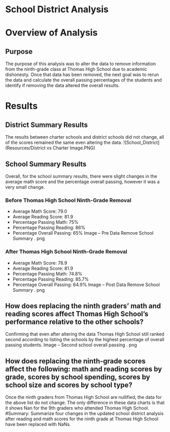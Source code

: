# School District Analysis
# Overview of Analysis
## Purpose
The purpose of this analysis was to alter the data to remove information from the ninth-grade class at Thomas High School due to academic dishonesty. Once that data has been removed, the next goal was to rerun the data and calculate the overall passing percentages of the students and identify if removing the data altered the overall results.
# Results
## District Summary Results 
The results between charter schools and district schools did not change, all of the scores remained the same even altering the data. 
![School_District](Resources/District vs Charter Image.PNG)
 
## School Summary Results 
Overall, for the school summary results, there were slight changes in the average math score and the percentage overall passing, however it was a very small change. 
### Before Thomas High School Ninth-Grade Removal 
- Average Math Score: 79.0
- Average Reading Score: 81.9
- Percentage Passing Math: 75%
- Percentage Passing Reading: 86%
- Percentage Overall Passing: 65%
Image – Pre Data Remove School Summary . png 
### After Thomas High School Ninth-Grade Removal 
- Average Math Score: 78.9
- Average Reading Score: 81.9
- Percentage Passing Math: 74.8%
- Percentage Passing Reading: 85.7%
- Percentage Overall Passing: 64.9%
Image – Post Data Remove School Summary . png 
## How does replacing the ninth graders’ math and reading scores affect Thomas High School’s performance relative to the other schools?
Confirming that even after altering the data Thomas High School still ranked second according to listing the schools by the highest percentage of overall passing students. 
Image – Second school overall passing . png 
## How does replacing the ninth-grade scores affect the following: math and reading scores by grade, scores by school spending, scores by school size and scores by school type?
Once the ninth graders from Thomas High School are nullified, the data for the above list do not change. The only difference in these data charts is that it shows Nan for the 9th graders who attended Thomas High School.
#Summary: Summarize four changes in the updated school district analysis after reading and math scores for the ninth grade at Thomas High School have been replaced with NaNs.


